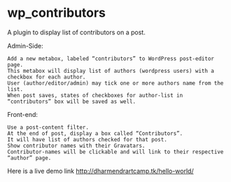 wp_contributors
===============

A plugin to display list of contributors on a post.

Admin-Side:

    Add a new metabox, labeled “contributors” to WordPress post-editor page.
    This metabox will display list of authors (wordpress users) with a checkbox for each author.
    User (author/editor/admin) may tick one or more authors name from the list.
    When post saves, states of checkboxes for author-list in “contributors” box will be saved as well.

Front-end:

    Use a post-content filter.
    At the end of post, display a box called “Contributors”.
    It will have list of authors checked for that post.
    Show contributor names with their Gravatars.
    Contributor-names will be clickable and will link to their respective “author” page.

Here is a live demo link http://dharmendrartcamp.tk/hello-world/
